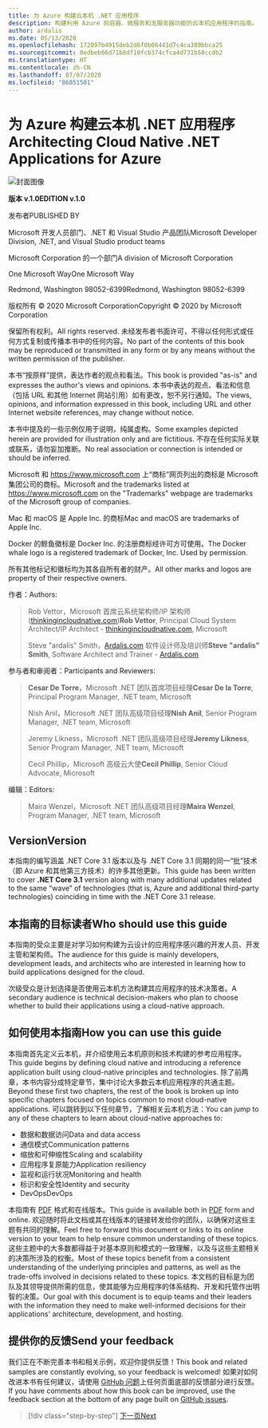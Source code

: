 ```yaml
---
title: 为 Azure 构建云本机 .NET 应用程序
description: 构建利用 Azure 的容器、微服务和无服务器功能的云本机应用程序的指南。
author: ardalis
ms.date: 05/13/2020
ms.openlocfilehash: 172097b4915deb2d6f0b06441d7c4ca389bbca25
ms.sourcegitcommit: 0edbeb66d71b8df10fcb374cfca4d731b58ccdb2
ms.translationtype: HT
ms.contentlocale: zh-CN
ms.lasthandoff: 07/07/2020
ms.locfileid: "86051501"
---
```

# <a name="architecting-cloud-native-net-applications-for-azure"></a><span data-ttu-id="e6fb3-103">为 Azure 构建云本机 .NET 应用程序</span><span class="sxs-lookup"><span data-stu-id="e6fb3-103">Architecting Cloud Native .NET Applications for Azure</span></span>

![封面图像](./media/cover.png)

<span data-ttu-id="e6fb3-105">**版本 v.1.0**</span><span class="sxs-lookup"><span data-stu-id="e6fb3-105">**EDITION v.1.0**</span></span>

<span data-ttu-id="e6fb3-106">发布者</span><span class="sxs-lookup"><span data-stu-id="e6fb3-106">PUBLISHED BY</span></span>

<span data-ttu-id="e6fb3-107">Microsoft 开发人员部门、.NET 和 Visual Studio 产品团队</span><span class="sxs-lookup"><span data-stu-id="e6fb3-107">Microsoft Developer Division, .NET, and Visual Studio product teams</span></span>

<span data-ttu-id="e6fb3-108">Microsoft Corporation 的一个部门</span><span class="sxs-lookup"><span data-stu-id="e6fb3-108">A division of Microsoft Corporation</span></span>

<span data-ttu-id="e6fb3-109">One Microsoft Way</span><span class="sxs-lookup"><span data-stu-id="e6fb3-109">One Microsoft Way</span></span>

<span data-ttu-id="e6fb3-110">Redmond, Washington 98052-6399</span><span class="sxs-lookup"><span data-stu-id="e6fb3-110">Redmond, Washington 98052-6399</span></span>

<span data-ttu-id="e6fb3-111">版权所有 &copy; 2020 Microsoft Corporation</span><span class="sxs-lookup"><span data-stu-id="e6fb3-111">Copyright &copy; 2020 by Microsoft Corporation</span></span>

<span data-ttu-id="e6fb3-112">保留所有权利。</span><span class="sxs-lookup"><span data-stu-id="e6fb3-112">All rights reserved.</span></span> <span data-ttu-id="e6fb3-113">未经发布者书面许可，不得以任何形式或任何方式复制或传播本书中的任何内容。</span><span class="sxs-lookup"><span data-stu-id="e6fb3-113">No part of the contents of this book may be reproduced or transmitted in any form or by any means without the written permission of the publisher.</span></span>

<span data-ttu-id="e6fb3-114">本书“按原样”提供，表达作者的观点和看法。</span><span class="sxs-lookup"><span data-stu-id="e6fb3-114">This book is provided "as-is" and expresses the author's views and opinions.</span></span> <span data-ttu-id="e6fb3-115">本书中表达的观点、看法和信息（包括 URL 和其他 Internet 网站引用）如有更改，恕不另行通知。</span><span class="sxs-lookup"><span data-stu-id="e6fb3-115">The views, opinions, and information expressed in this book, including URL and other Internet website references, may change without notice.</span></span>

<span data-ttu-id="e6fb3-116">本书中提及的一些示例仅用于说明，纯属虚构。</span><span class="sxs-lookup"><span data-stu-id="e6fb3-116">Some examples depicted herein are provided for illustration only and are fictitious.</span></span> <span data-ttu-id="e6fb3-117">不存在任何实际关联或联系，请勿妄加推断。</span><span class="sxs-lookup"><span data-stu-id="e6fb3-117">No real association or connection is intended or should be inferred.</span></span>

<span data-ttu-id="e6fb3-118">Microsoft 和 <https://www.microsoft.com> 上“商标”网页列出的商标是 Microsoft 集团公司的商标。</span><span class="sxs-lookup"><span data-stu-id="e6fb3-118">Microsoft and the trademarks listed at <https://www.microsoft.com> on the "Trademarks" webpage are trademarks of the Microsoft group of companies.</span></span>

<span data-ttu-id="e6fb3-119">Mac 和 macOS 是 Apple Inc. 的商标</span><span class="sxs-lookup"><span data-stu-id="e6fb3-119">Mac and macOS are trademarks of Apple Inc.</span></span>

<span data-ttu-id="e6fb3-120">Docker 的鲸鱼徽标是 Docker Inc. 的注册商标经许可方可使用。</span><span class="sxs-lookup"><span data-stu-id="e6fb3-120">The Docker whale logo is a registered trademark of Docker, Inc. Used by permission.</span></span>

<span data-ttu-id="e6fb3-121">所有其他标记和徽标均为其各自所有者的财产。</span><span class="sxs-lookup"><span data-stu-id="e6fb3-121">All other marks and logos are property of their respective owners.</span></span>

<span data-ttu-id="e6fb3-122">作者：</span><span class="sxs-lookup"><span data-stu-id="e6fb3-122">Authors:</span></span>

> <span data-ttu-id="e6fb3-123">Rob Vettor，Microsoft 首席云系统架构师/IP 架构师 ([thinkingincloudnative.com](https://thinkingincloudnative.com/about/))</span><span class="sxs-lookup"><span data-stu-id="e6fb3-123">**Rob Vettor**, Principal Cloud System Architect/IP Architect - [thinkingincloudnative.com](https://thinkingincloudnative.com/about/), Microsoft</span></span>
>
> <span data-ttu-id="e6fb3-124">Steve "ardalis" Smith，[Ardalis.com](https://ardalis.com) 软件设计师及培训师</span><span class="sxs-lookup"><span data-stu-id="e6fb3-124">**Steve "ardalis" Smith**, Software Architect and Trainer - [Ardalis.com](https://ardalis.com)</span></span>

<span data-ttu-id="e6fb3-125">参与者和审阅者：</span><span class="sxs-lookup"><span data-stu-id="e6fb3-125">Participants and Reviewers:</span></span>

> <span data-ttu-id="e6fb3-126">**Cesar De Torre**，Microsoft .NET 团队首席项目经理</span><span class="sxs-lookup"><span data-stu-id="e6fb3-126">**Cesar De la Torre**, Principal Program Manager, .NET team, Microsoft</span></span>
>
> <span data-ttu-id="e6fb3-127">Nish Anil，Microsoft .NET 团队高级项目经理</span><span class="sxs-lookup"><span data-stu-id="e6fb3-127">**Nish Anil**, Senior Program Manager, .NET team, Microsoft</span></span>
>
> <span data-ttu-id="e6fb3-128">Jeremy Likness，Microsoft .NET 团队高级项目经理</span><span class="sxs-lookup"><span data-stu-id="e6fb3-128">**Jeremy Likness**, Senior Program Manager, .NET team, Microsoft</span></span>
>
> <span data-ttu-id="e6fb3-129">Cecil Phillip，Microsoft 高级云大使</span><span class="sxs-lookup"><span data-stu-id="e6fb3-129">**Cecil Phillip**, Senior Cloud Advocate, Microsoft</span></span>

<span data-ttu-id="e6fb3-130">编辑：</span><span class="sxs-lookup"><span data-stu-id="e6fb3-130">Editors:</span></span>

> <span data-ttu-id="e6fb3-131">Maira Wenzel，Microsoft .NET 团队高级项目经理</span><span class="sxs-lookup"><span data-stu-id="e6fb3-131">**Maira Wenzel**, Program Manager, .NET team, Microsoft</span></span>

## <a name="version"></a><span data-ttu-id="e6fb3-132">Version</span><span class="sxs-lookup"><span data-stu-id="e6fb3-132">Version</span></span>

<span data-ttu-id="e6fb3-133">本指南的编写涵盖 .NET Core 3.1 版本以及与 .NET Core 3.1 同期的同一“批”技术（即 Azure 和其他第三方技术）的许多其他更新。</span><span class="sxs-lookup"><span data-stu-id="e6fb3-133">This guide has been written to cover **.NET Core 3.1** version along with many additional updates related to the same “wave” of technologies (that is, Azure and additional third-party technologies) coinciding in time with the .NET Core 3.1 release.</span></span>

## <a name="who-should-use-this-guide"></a><span data-ttu-id="e6fb3-134">本指南的目标读者</span><span class="sxs-lookup"><span data-stu-id="e6fb3-134">Who should use this guide</span></span>

<span data-ttu-id="e6fb3-135">本指南的受众主要是对学习如何构建为云设计的应用程序感兴趣的开发人员、开发主管和架构师。</span><span class="sxs-lookup"><span data-stu-id="e6fb3-135">The audience for this guide is mainly developers, development leads, and architects who are interested in learning how to build applications designed for the cloud.</span></span>

<span data-ttu-id="e6fb3-136">次级受众是计划选择是否使用云本机方法构建其应用程序的技术决策者。</span><span class="sxs-lookup"><span data-stu-id="e6fb3-136">A secondary audience is technical decision-makers who plan to choose whether to build their applications using a cloud-native approach.</span></span>

## <a name="how-you-can-use-this-guide"></a><span data-ttu-id="e6fb3-137">如何使用本指南</span><span class="sxs-lookup"><span data-stu-id="e6fb3-137">How you can use this guide</span></span>

<span data-ttu-id="e6fb3-138">本指南首先定义云本机，并介绍使用云本机原则和技术构建的参考应用程序。</span><span class="sxs-lookup"><span data-stu-id="e6fb3-138">This guide begins by defining cloud native and introducing a reference application built using cloud-native principles and technologies.</span></span> <span data-ttu-id="e6fb3-139">除了前两章，本书内容分成特定章节，集中讨论大多数云本机应用程序的共通主题。</span><span class="sxs-lookup"><span data-stu-id="e6fb3-139">Beyond these first two chapters, the rest of the book is broken up into specific chapters focused on topics common to most cloud-native applications.</span></span> <span data-ttu-id="e6fb3-140">可以跳转到以下任何章节，了解相关云本机方法：</span><span class="sxs-lookup"><span data-stu-id="e6fb3-140">You can jump to any of these chapters to learn about cloud-native approaches to:</span></span>

- <span data-ttu-id="e6fb3-141">数据和数据访问</span><span class="sxs-lookup"><span data-stu-id="e6fb3-141">Data and data access</span></span>
- <span data-ttu-id="e6fb3-142">通信模式</span><span class="sxs-lookup"><span data-stu-id="e6fb3-142">Communication patterns</span></span>
- <span data-ttu-id="e6fb3-143">缩放和可伸缩性</span><span class="sxs-lookup"><span data-stu-id="e6fb3-143">Scaling and scalability</span></span>
- <span data-ttu-id="e6fb3-144">应用程序复原能力</span><span class="sxs-lookup"><span data-stu-id="e6fb3-144">Application resiliency</span></span>
- <span data-ttu-id="e6fb3-145">监视和运行状况</span><span class="sxs-lookup"><span data-stu-id="e6fb3-145">Monitoring and health</span></span>
- <span data-ttu-id="e6fb3-146">标识和安全性</span><span class="sxs-lookup"><span data-stu-id="e6fb3-146">Identity and security</span></span>
- <span data-ttu-id="e6fb3-147">DevOps</span><span class="sxs-lookup"><span data-stu-id="e6fb3-147">DevOps</span></span>

<span data-ttu-id="e6fb3-148">本指南有 [PDF](https://dotnet.microsoft.com/download/e-book/cloud-native-azure/pdf) 格式和在线版本。</span><span class="sxs-lookup"><span data-stu-id="e6fb3-148">This guide is available both in [PDF](https://dotnet.microsoft.com/download/e-book/cloud-native-azure/pdf) form and online.</span></span> <span data-ttu-id="e6fb3-149">欢迎随时将此文档或其在线版本的链接转发给你的团队，以确保对这些主题有共同的理解。</span><span class="sxs-lookup"><span data-stu-id="e6fb3-149">Feel free to forward this document or links to its online version to your team to help ensure common understanding of these topics.</span></span> <span data-ttu-id="e6fb3-150">这些主题中的大多数都得益于对基本原则和模式的一致理解，以及与这些主题相关的决策所涉及的权衡。</span><span class="sxs-lookup"><span data-stu-id="e6fb3-150">Most of these topics benefit from a consistent understanding of the underlying principles and patterns, as well as the trade-offs involved in decisions related to these topics.</span></span> <span data-ttu-id="e6fb3-151">本文档的目标是为团队及其领导提供所需的信息，使其能够为应用程序的体系结构、开发和托管作出明智的决策。</span><span class="sxs-lookup"><span data-stu-id="e6fb3-151">Our goal with this document is to equip teams and their leaders with the information they need to make well-informed decisions for their applications' architecture, development, and hosting.</span></span>

## <a name="send-your-feedback"></a><span data-ttu-id="e6fb3-152">提供你的反馈</span><span class="sxs-lookup"><span data-stu-id="e6fb3-152">Send your feedback</span></span>

<span data-ttu-id="e6fb3-153">我们正在不断完善本书和相关示例，欢迎你提供反馈！</span><span class="sxs-lookup"><span data-stu-id="e6fb3-153">This book and related samples are constantly evolving, so your feedback is welcomed!</span></span> <span data-ttu-id="e6fb3-154">如果对如何改进本书有任何建议，请使用 [GitHub 问题](https://github.com/dotnet/docs/issues)上任何页面底部的反馈部分进行反馈。</span><span class="sxs-lookup"><span data-stu-id="e6fb3-154">If you have comments about how this book can be improved, use the feedback section at the bottom of any page built on [GitHub issues](https://github.com/dotnet/docs/issues).</span></span>

>[!div class="step-by-step"]
>[<span data-ttu-id="e6fb3-155">下一页</span><span class="sxs-lookup"><span data-stu-id="e6fb3-155">Next</span></span>](introduction.md)
